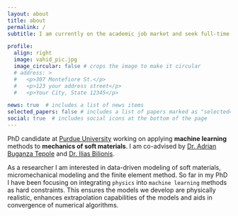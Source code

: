 ```yaml
---
layout: about
title: about
permalink: /
subtitle: I am currently on the academic job market and seek full-time positions with start dates in Fall 2024.

profile:
  align: right
  image: vahid_pic.jpg
  image_circular: false # crops the image to make it circular
  # address: >
  #   <p>307 Montefiore St.</p>
  #   <p>123 your address street</p>
  #   <p>Your City, State 12345</p>

news: true  # includes a list of news items
selected_papers: false # includes a list of papers marked as "selected={true}"
social: true  # includes social icons at the bottom of the page
---
```

PhD candidate at <a href='http://www.purdue.edu'>Purdue University</a> working on applying <b> machine learning </b> methods to <b>mechanics of soft materials</b>. I am co-advised by <a href='https://engineering.purdue.edu/ME/People/OME/Areas/ptProfile?resource_id=132124&group_id=11989'>Dr. Adrian Buganza Tepole</a> and <a href='https://engineering.purdue.edu/ME/People/ptProfile?resource_id=113500'>Dr. Ilias Bilionis</a>.

As a researcher I am interested in data-driven modeling of soft materials, micromechanical modeling and the finite element method. So far in my PhD I have been focusing on integrating `physics` into `machine learning` methods as hard constraints. This ensures the models we develop are physically realistic, enhances extrapolation capabilities of the models and aids in convergence of numerical algorithms.

